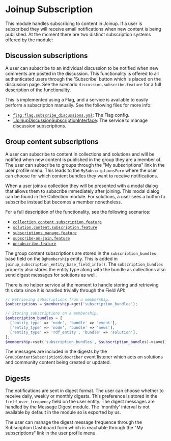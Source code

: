 Joinup Subscription
===================

This module handles subscribing to content in Joinup. If a user is subscribed
they will receive email notifications when new content is being published. At
the moment there are two distinct subscription systems offered by the module:

Discussion subscriptions
------------------------

A user can subscribe to an individual discussion to be notified when new
comments are posted in the discussion. This functionality is offered to all
authenticated users through the 'Subscribe' button which is placed on the
discussion page. See the scenario `discussion.subscribe.feature` for a full
description of the functionality.

This is implemented using a Flag, and a service is available to easily perform a
subscription manually. See the following files for more info:

- [`flag.flag.subscribe_discussions.yml`](./config/install/flag.flag.subscribe_discussions.yml):
  The Flag config.
- [`JoinupDiscussionSubscriptionInterface](src/JoinupDiscussionSubscriptionInterface.php):
  The service to manage discussion subscriptions.

Group content subscriptions
---------------------------

A user can subscribe to content in collections and solutions and will be
notified when new content is published in the group they are a member of. The
user can subscribe to groups through the "My subscriptions" link in the user
profile menu. This leads to the `MySubscriptionsForm` where the user can choose
for which content bundles they want to receive notifications.

When a user joins a collection they will be presented with a modal dialog that
allows them to subscribe immediately after joining. This modal dialog can be
found in the Collection module.
For solutions, a user sees a button to subscribe instead but becomes a member
nonetheless.

For a full description of the functionality, see the following scenarios:

- [`collection.content.subscription.feature`](../../../../tests/features/joinup_subscription/collection.content.subscription.feature)
- [`solution.content.subscription.feature`](../../../../tests/features/joinup_subscription/solution.content.subscription.feature)
- [`subscriptions_manage.feature`](../../../../tests/features/joinup_subscription/collection.content.subscription.feature)
- [`subscribe-on-join.feature`](../../../../tests/features/joinup_subscription/subscribe-on-join.feature)
- [`unsubscribe.feature`](../../../../tests/features/joinup_subscription/unsubscribe.feature)

The group content subscriptions are stored in the `subscription_bundles`
base field on the `OgMembership` entity. This is added in
`joinup_subscription_entity_base_field_info()`.
The `subscription_bundles` property also stores the entity type along with the bundle
as collections also send digest messages for solutions as well.

There is no helper service at the moment to handle storing and retrieving this
data since it is handled trivially through the Field API:

```php
// Retrieving subscriptions from a membership.
$subscriptions = $membership->get('subscription_bundles');

// Storing subscriptions on a membership.
$subscription_bundles = [
  ['entity_type' => 'node', 'bundle' => 'event'],
  ['entity_type' => 'node', 'bundle' => 'news'],
  ['entity_type' => 'rdf_entity', 'bundle' => 'solution'],
];
$membership->set('subscription_bundles', $subscription_bundles)->save();
```

The messages are included in the digests by the
`GroupContentSubscriptionSubscriber` event listener which acts on solutions
and community content being created or updated.

Digests
-------

The notifications are sent in digest format. The user can choose whether to
receive daily, weekly or monthly digests. This preference is stored in the
`field_user_frequency` field on the user entity. The digest messages are handled
by the Message Digest module. The 'monthly' interval is not available by default
in the module so is exported by us.

The user can manage the digest message frequence through the Subscription
Dashboard form which is reachable through the "My subscriptions" link in the
user profile menu.
